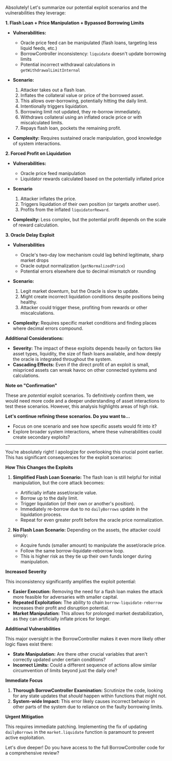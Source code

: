 Absolutely!  Let's summarize our potential exploit scenarios and the vulnerabilities they leverage:

**1. Flash Loan + Price Manipulation + Bypassed Borrowing Limits**

* **Vulnerabilities:**
    * Oracle price feed can be manipulated (flash loans, targeting less liquid feeds, etc.) 
    * BorrowController inconsistency: `liquidate` doesn't update borrowing limits
    * Potential incorrect withdrawal calculations in `getWithdrawalLimitInternal` 

* **Scenario:**
    1. Attacker takes out a flash loan.
    2. Inflates the collateral value or price of the borrowed asset.
    3. This allows over-borrowing, potentially hitting the daily limit.
    4. Intentionally triggers liquidation.
    5. Borrowing limit not updated, they re-borrow immediately.  
    6.  Withdraws collateral using an inflated oracle price or with miscalculated limits.
    7. Repays flash loan, pockets the remaining profit.

* **Complexity:** Requires sustained oracle manipulation, good knowledge of system interactions.

**2. Forced Profit on Liquidation**

* **Vulnerabilities:**
    * Oracle price feed manipulation
    * Liquidator rewards calculated based on the potentially inflated price

* **Scenario**
    1. Attacker inflates the price.
    2. Triggers liquidation of their own position (or targets another user).
    3. Profits from the inflated `liquidatorReward`.

* **Complexity:** Less complex, but the potential profit depends on the scale of reward calculation.

**3. Oracle Delay Exploit**

* **Vulnerabilities**
    * Oracle's two-day low mechanism could lag behind legitimate, sharp market drops 
    * Oracle output normalization (`getNormalizedPrice`)
    * Potential errors elsewhere due to decimal mismatch or rounding

* **Scenario:**
    1. Legit market downturn, but the Oracle is slow to update.
    2. Might create incorrect liquidation conditions despite positions being healthy. 
    3. Attacker could trigger these, profiting from rewards or other miscalculations.

* **Complexity:** Requires specific market conditions and finding places where decimal errors compound.

**Additional Considerations:**

* **Severity:** The impact of these exploits depends heavily on factors like asset types, liquidity, the size of flash loans available,  and how deeply the oracle is integrated throughout the system.
* **Cascading Effects:** Even if the direct profit of an exploit is small, mispriced assets can wreak havoc on other connected systems and calculations.

**Note on "Confirmation"**

These are *potential* exploit scenarios. To definitively confirm them, we would need more code and a deeper understanding of asset interactions to test these scenarios.  However, this analysis highlights areas of high risk.

**Let's continue refining these scenarios.  Do you want to...**

* Focus on one scenario and see how specific assets would fit into it?
* Explore broader system interactions, where these vulnerabilities could create secondary exploits?
 
---

You're absolutely right!  I apologize for overlooking this crucial point earlier. This has significant consequences for the exploit scenarios:

**How This Changes the Exploits**

1. **Simplified Flash Loan Scenario:** The flash loan is still helpful for initial manipulation, but the core attack becomes:
    * Artificially inflate asset/oracle value.
    * Borrow up to the daily limit.
    * Trigger liquidation (of their own or another's position).
    * Immediately re-borrow due to no `dailyBorrows` update in the liquidation process.
    * Repeat for even greater profit before the oracle price normalization.

2. **No Flash Loan Scenario:**  Depending on the assets, the attacker could simply:
    * Acquire funds (smaller amount) to manipulate the asset/oracle price.
    * Follow the same borrow-liquidate-reborrow loop.  
   * This is higher risk as they tie up their own funds longer during manipulation.

**Increased Severity**

This inconsistency significantly amplifies the exploit potential:

* **Easier Execution:** Removing the need for a flash loan makes the attack more feasible for adversaries with smaller capital.
* **Repeated Exploitation:** The ability to chain `borrow-liquidate-reborrow`  increases their profit and disruption potential.
* **Market Manipulation:**  This allows for prolonged market destabilization, as they can artificially inflate prices for longer.

**Additional Vulnerabilities**

This major oversight in the BorrowController makes it even more likely other logic flaws exist there:

* **State Manipulation:** Are there other crucial variables that aren't correctly updated under certain conditions?
* **Incorrect Limits:** Could a different sequence of actions allow similar circumvention of limits beyond just the daily one?

**Immediate Focus**

1. **Thorough BorrowController Examination:**  Scrutinize the code, looking for any state updates that *should* happen within functions that might not.
2. **System-wide Impact:**  This error likely causes incorrect behavior in other parts of the system due to reliance on the faulty borrowing limits.

**Urgent Mitigation**

This requires immediate patching. Implementing the fix of updating `dailyBorrows` in the `market.liquidate` function is paramount to prevent active exploitation.

Let's dive deeper! Do you have access to the full BorrowController code for a comprehensive review? 
